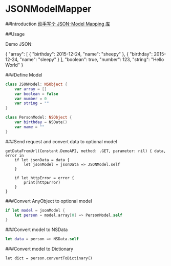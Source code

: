 # JSONModelMapper

##Introduction
[动手写个 JSON-Model Mapping 库]("http://www.jianshu.com/p/72aafbd39fa7")

##Usage

Demo JSON:

{
  "array": [
    {
      "birthday": 2015-12-24,
      "name": "sheepy"
    },
    {
      "birthday": 2015-12-24,
      "name": "sleepy"
    }
  ],
  "boolean": true,
  "number": 123,
  "string": "Hello World"
}

###Define Model

```swift
class JSONModel: NSObject {
    var array = []
    var boolean = false
    var number = 0
    var string = ""
}

class PersonModel: NSObject {
    var birthday = NSDate()
    var name = ""
}
```

###Send request and convert data to optional model

```swfit
getDataFromUrl(Constant.DemoAPI, method: .GET, parameter: nil) { data, error in
    if let jsonData = data {
        let jsonModel = jsonData => JSONModel.self
    }
    
    if let httpError = error {
        print(httpError)
    }
}
```

###Convert AnyObject to optional model

```swift
if let model = jsonModel {
    let person = model.array[0] => PersonModel.self 
}
```

###Convert model to NSData 

```swift
let data = person => NSData.self
```

###Convert model to Dictionary

```swfit
let dict = person.convertToDictinary()
```
